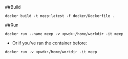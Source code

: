 ##Build
```
docker build -t meep:latest -f docker/Dockerfile .
```

##Run
```
docker run --name meep -v <pwd>:/home/workdir -it meep
```
- Or if you've ran the container before:
```
docker run -v <pwd>:/home/workdir -it meep
```